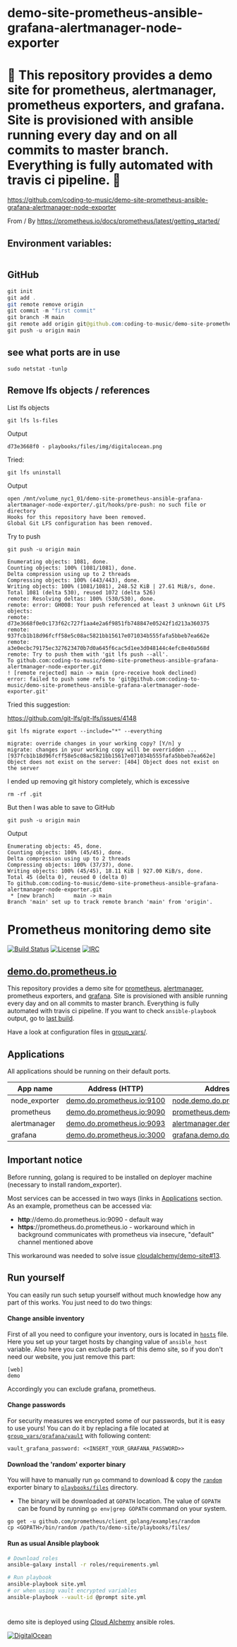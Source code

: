 # demo-site-prometheus-ansible-grafana-alertmanager-node-exporter

# 🚀 This repository provides a demo site for prometheus, alertmanager, prometheus exporters, and grafana. Site is provisioned with ansible running every day and on all commits to master branch. Everything is fully automated with travis ci pipeline. 🚀

https://github.com/coding-to-music/demo-site-prometheus-ansible-grafana-alertmanager-node-exporter

From / By https://prometheus.io/docs/prometheus/latest/getting_started/

## Environment variables:

```java

```

## GitHub

```java
git init
git add .
git remote remove origin
git commit -m "first commit"
git branch -M main
git remote add origin git@github.com:coding-to-music/demo-site-prometheus-ansible-grafana-alertmanager-node-exporter.git
git push -u origin main
```

## see what ports are in use

```
sudo netstat -tunlp
```

## Remove lfs objects / references

List lfs objects

```
git lfs ls-files
```

Output

```
d73e3668f0 - playbooks/files/img/digitalocean.png
```

Tried:

```
git lfs uninstall
```

Output

```
open /mnt/volume_nyc1_01/demo-site-prometheus-ansible-grafana-alertmanager-node-exporter/.git/hooks/pre-push: no such file or directory
Hooks for this repository have been removed.
Global Git LFS configuration has been removed.
```

Try to push

```
git push -u origin main
```

```
Enumerating objects: 1081, done.
Counting objects: 100% (1081/1081), done.
Delta compression using up to 2 threads
Compressing objects: 100% (443/443), done.
Writing objects: 100% (1081/1081), 248.52 KiB | 27.61 MiB/s, done.
Total 1081 (delta 530), reused 1072 (delta 526)
remote: Resolving deltas: 100% (530/530), done.
remote: error: GH008: Your push referenced at least 3 unknown Git LFS objects:
remote: d73e3668f0e0c173f62c727f1aa4e2a6f9851fb748847e05242f1d213a360375
remote: 937fcb1b18d96fcff58e5c08ac5821bb15617e071034b555fafa5bbeb7ea662e
remote: a3e0ecbc79175ec327623470b7d0a645f6cac5d1ee3d048144c4efc8e40a568d
remote: Try to push them with 'git lfs push --all'.
To github.com:coding-to-music/demo-site-prometheus-ansible-grafana-alertmanager-node-exporter.git
! [remote rejected] main -> main (pre-receive hook declined)
error: failed to push some refs to 'git@github.com:coding-to-music/demo-site-prometheus-ansible-grafana-alertmanager-node-exporter.git'
```

Tried this suggestion:

https://github.com/git-lfs/git-lfs/issues/4148

```
git lfs migrate export --include="*" --everything
```

```
migrate: override changes in your working copy? [Y/n] y
migrate: changes in your working copy will be overridden ...
[937fcb1b18d96fcff58e5c08ac5821bb15617e071034b555fafa5bbeb7ea662e] Object does not exist on the server: [404] Object does not exist on the server
```

I ended up removing git history completely, which is excessive

```
rm -rf .git
```

But then I was able to save to GitHub

```
git push -u origin main
```

Output

```
Enumerating objects: 45, done.
Counting objects: 100% (45/45), done.
Delta compression using up to 2 threads
Compressing objects: 100% (37/37), done.
Writing objects: 100% (45/45), 18.11 KiB | 927.00 KiB/s, done.
Total 45 (delta 0), reused 0 (delta 0)
To github.com:coding-to-music/demo-site-prometheus-ansible-grafana-alertmanager-node-exporter.git
 * [new branch]      main -> main
Branch 'main' set up to track remote branch 'main' from 'origin'.
```

# Prometheus monitoring demo site

[![Build Status](https://circleci.com/gh/prometheus/demo-site.svg?style=svg)](https://circleci.com/gh/prometheus/demo-site)
[![License](https://img.shields.io/badge/license-Apache%20License-brightgreen.svg)](https://opensource.org/licenses/Apache-2.0)
[![IRC](https://img.shields.io/badge/chat-on%20freenode-blue.svg)](http://webchat.freenode.net/?channels=prometheus)

## [demo.do.prometheus.io](https://demo.do.prometheus.io)

This repository provides a demo site for [prometheus](https://github.com/prometheus/prometheus), [alertmanager](https://github.com/prometheus/alertmanager), prometheus exporters, and [grafana](https://github.com/grafana/grafana).
Site is provisioned with ansible running every day and on all commits to master branch. Everything is fully automated with travis ci pipeline. If you want to check `ansible-playbook` output, go to [last build](https://app.circleci.com/pipelines/github/prometheus/demo-site).

Have a look at configuration files in [group_vars/](group_vars).

## Applications

All applications should be running on their default ports.

| App name      | Address (HTTP)                                   | Address (HTTPS)                                          |
| ------------- | ------------------------------------------------ | -------------------------------------------------------- |
| node_exporter | [demo.do.prometheus.io:9100][node_exporter_http] | [node.demo.do.prometheus.io][node_exporter_https]        |
| prometheus    | [demo.do.prometheus.io:9090][prometheus_http]    | [prometheus.demo.do.prometheus.io][prometheus_https]     |
| alertmanager  | [demo.do.prometheus.io:9093][alertmanager_http]  | [alertmanager.demo.do.prometheus.io][alertmanager_https] |
| grafana       | [demo.do.prometheus.io:3000][grafana_http]       | [grafana.demo.do.prometheus.io][grafana_https]           |

## Important notice

Before running, golang is required to be installed on deployer machine (necessary to install random_exporter).

Most services can be accessed in two ways (links in [Applications](#Applications) section. As an example, prometheus can be accessed via:

- **http**://demo.do.prometheus.io:9090 - default way
- **https**://prometheus.do.prometheus.io - workaround which in background communicates with prometheus via insecure, "default" channel mentioned above

This workaround was needed to solve issue [cloudalchemy/demo-site#13](https://github.com/cloudalchemy/demo-site/issues/13).

## Run yourself

You can easily run such setup yourself without much knowledge how any part of this works. You just need to do two things:

#### Change ansible inventory

First of all you need to configure your inventory, ours is located in [`hosts`](hosts) file. Here you set up your target hosts by changing value of `ansible_host` variable. Also here you can exclude parts of this demo site, so if you don't need our website, you just remove this part:

```
[web]
demo
```

Accordingly you can exclude grafana, prometheus.

#### Change passwords

For security measures we encrypted some of our passwords, but it is easy to use yours! You can do it by replacing a file located at [`group_vars/grafana/vault`](group_vars/grafana/vault) with following content:

```
vault_grafana_password: <<INSERT_YOUR_GRAFANA_PASSWORD>>
```

#### Download the 'random' exporter binary

You will have to manually run `go` command to download & copy the [`random`](https://github.com/prometheus/client_golang/tree/master/examples/random) exporter binary to [`playbooks/files`](playbooks/files) directory.

- The binary will be downloaded at `GOPATH` location. The value of `GOPATH` can be found by running `go env|grep GOPATH` command on your system.

```
go get -u github.com/prometheus/client_golang/examples/random
cp <GOPATH>/bin/random /path/to/demo-site/playbooks/files/
```

#### Run as usual Ansible playbook

```bash
# Download roles
ansible-galaxy install -r roles/requirements.yml

# Run playbook
ansible-playbook site.yml
# or when using vault encrypted variables
ansible-playbook --vault-id @prompt site.yml
```

#

demo site is deployed using [Cloud Alchemy](https://github.com/cloudalchemy) ansible roles.

[![DigitalOcean](https://snapshooter.io/powered_by_digital_ocean.png)](https://digitalocean.com)

[node_exporter_http]: http://demo.do.prometheus.io:9100
[node_exporter_https]: https://node.demo.do.prometheus.io
[prometheus_http]: http://demo.do.prometheus.io:9090
[prometheus_https]: https://prometheus.demo.do.prometheus.io
[alertmanager_http]: http://demo.do.prometheus.io:9093
[alertmanager_https]: https://alertmanager.demo.do.prometheus.io
[grafana_http]: http://demo.do.prometheus.io:3000
[grafana_https]: https://grafana.demo.do.prometheus.io
